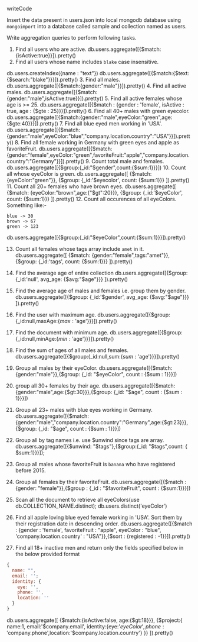 writeCode

Insert the data present in users.json into local mongodb database using `mongoimport` into a database called sample and collection named as users.

Write aggregation queries to perform following tasks.

1. Find all users who are active.
 db.users.aggregate([{$match:{isActive:true}}]).pretty()
2. Find all users whose name includes `blake` case insensitive.

 db.users.createIndex({name : "text"})
 db.users.aggregate([{$match:{$text:{$search:"blake"}}}]).pretty()
3. Find all males.
db.users.aggregate([{$match:{gender:"male"}}]).pretty()
4. Find all active males.
db.users.aggregate([{$match:{gender:"male",isActive:true}}]).pretty()
5. Find all active females whose age is >= 25.
db.users.aggregate([{$match : {gender : 'female', isActive : true, age : {$gte : 25}}}]).pretty()
6. Find all 40+ males with green eyecolor.
db.users.aggregate([{$match:{gender:"male",eyeColor:"green",age:{$gte:40}}}]).pretty()
7. Find all blue eyed men working in 'USA'.
db.users.aggregate([{$match:{gender:"male",eyeColor:"blue","company.location.country":"USA"}}]).pretty()
8. Find all female working in Germany with green eyes and apple as favoriteFruit.
db.users.aggregate([{$match:{gender:"female",eyeColor:"green",favoriteFruit:"apple","company.location.country":"Germany"}}]).pretty()
9. Count total male and females.
db.users.aggregate([{$group:{_id:"$gender",count:{$sum:1}}}])
10. Count all whose eyeColor is green.
db.users.aggregate([ {$match: {eyeColor:"green"}}, {$group: {_id:'$eyecolor', count: {$sum:1}}} ]).pretty()
11. Count all 20+ females who have brown eyes.
db.users.aggregate([ {$match: {eyeColor:"brown",age:{"$gt":20}}}, {$group: {_id:'$eyeColor', count: {$sum:1}}} ]).pretty()
12. Count all occurences of all eyeColors.
    Something like:-

```
blue -> 30
brown -> 67
green -> 123
```
db.users.aggregate([{$group:{_id:"$eyeColor",count:{$sum:1}}}]).pretty()

13. Count all females whose tags array include `amet` in it.
db.users.aggregate([ {$match: {gender:"female",tags:"amet"}}, {$group: {_id:'tags', count: {$sum:1}}} ]).pretty()
14. Find the average age of entire collection
db.users.aggregate([{$group: {_id:'null', avg_age: {$avg:"$age"}}} ]).pretty()

15. Find the average age of males and females i.e. group them by gender.
db.users.aggregate([{$group: {_id:'$gender', avg_age: {$avg:"$age"}}} ]).pretty()
16. Find the user with maximum age.
db.users.aggregate([{$group:{_id:null,maxAge:{$max:'$age'}}}]).pretty()
17. Find the document with minimum age.
db.users.aggregate([{$group:{_id:null,minAge:{$min:'$age'}}}]).pretty()
18. Find the sum of ages of all males and females.
db.users.aggregate([{$group:{_id:null,sum:{$sum:'$age'}}}]).pretty()
19. Group all males by their eyeColor.
db.users.aggregate([{$match:{gender:"male"}},{$group: {_id: "$eyeColor", count : {$sum : 1}}}])
20. group all 30+ females by their age.
db.users.aggregate([{$match:{gender:"male",age:{$gt:30}}},{$group: {_id: "$age", count : {$sum : 1}}}])
21. Group all 23+ males with blue eyes working in Germany.
 db.users.aggregate([{$match:{gender:"male","company.location.country":"Germany",age:{$gt:23}}},{$group: {_id: "$age", count : {$sum : 1}}}])
22. Group all by tag names i.e. use \$unwind since tags are array.
db.users.aggregate([{$unwind: "$tags"},{$group:{_id: "$tags",count: { $sum:1}}}]);
23. Group all males whose favoriteFruit is `banana` who have registered before 2015.

24. Group all females by their favoriteFruit.
db.users.aggregate([{$match : {gender: "female"}},{$group : {_id : "$favoriteFruit", count : {$sum:1}}}])
25. Scan all the document to retrieve all eyeColors(use db.COLLECTION_NAME.distinct);
db.users.distinct('eyeColor')
26. Find all apple loving blue eyed female working in 'USA'. Sort them by their registration date in descending order.
db.users.aggregate([{$match : {gender : 'female', favoriteFruit : "apple", eyeColor : "blue", 'company.location.country' : "USA"}},{$sort : {registered : -1}}]).pretty()
27. Find all 18+ inactive men and return only the fields specified below in the below provided format

```js
{
  name: "",
  email: '';
  identity: {
    eye: '',
    phone: '',
    location: ''
  }
}
```
db.users.aggregate([ {$match:{isActive:false, age:{$gt:18}}}, {$project:{ name:1, email:'$company.email', identity:{eye:'$eyeColor', phone:'$company.phone',location:'$company.location.country'} }} ]).pretty()

